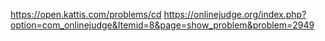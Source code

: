 https://open.kattis.com/problems/cd
https://onlinejudge.org/index.php?option=com_onlinejudge&Itemid=8&page=show_problem&problem=2949
